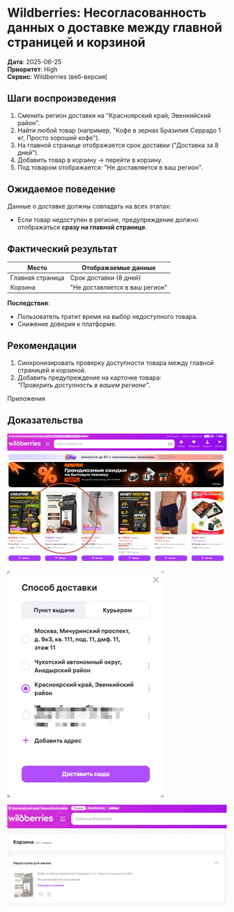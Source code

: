 # Wildberries: Несогласованность данных о доставке между главной страницей и корзиной

**Дата**: 2025-06-25  
**Приоритет**: High  
**Сервис**: Wildberries (веб-версия)   

## Шаги воспроизведения
1. Сменить регион доставки на "Красноярский край, Эвенкийский район".
2. Найти любой товар (например, "Кофе в зернах Бразилия Серрадо 1 кг, Просто хороший кофе").
3. На главной странице отображается срок доставки ("Доставка за 8 дней").
4. Добавить товар в корзину → перейти в корзину.
5. Под товаром отображается: "Не доставляется в ваш регион".

## Ожидаемое поведение
Данные о доставке должны совпадать на всех этапах:
- Если товар недоступен в регионе, предупреждение должно отображаться **сразу на главной странице**.

## Фактический результат
| Место          | Отображаемые данные         |
|----------------|-----------------------------|
| Главная страница | Срок доставки (8 дней)      |
| Корзина        | "Не доставляется в ваш регион" |

**Последствия**:
- Пользователь тратит время на выбор недоступного товара.
- Снижение доверия к платформе.

## Рекомендации
1. Синхронизировать проверку доступности товара между главной страницей и корзиной.
2. Добавить предупреждение на карточке товара:  
   *"Проверить доступность в вашем регионе"*.
  
Приложения
## Доказательства
![Главная страница](screenshots/wildberries_region_delivery_bug/wildberries_main_page.webp)

![После смены региона](screenshots/wildberries_region_delivery_bug/wildberries_change_region.webp)

![Ошибка в корзине](screenshots/wildberries_region_delivery_bug/wildberries_cart_error.webp)

